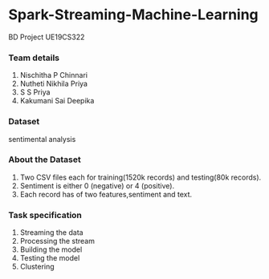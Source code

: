 # Spark-Streaming-Machine-Learning
BD Project UE19CS322

### Team details
1. Nischitha P Chinnari 
2. Nutheti Nikhila Priya 
3. S S Priya  
4. Kakumani Sai Deepika

### Dataset
sentimental analysis

### About the Dataset
1. Two CSV files each for training(1520k records) and testing(80k records).
2. Sentiment is either 0 (negative) or 4 (positive).
3. Each record has of two features,sentiment and text.

### Task specification
1. Streaming the data
2. Processing the stream
3. Building the model
4. Testing the model
5. Clustering
